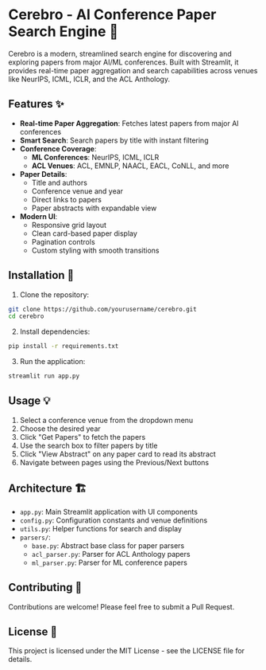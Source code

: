 # Cerebro - AI Conference Paper Search Engine 🧠

Cerebro is a modern, streamlined search engine for discovering and exploring papers from major AI/ML conferences. Built with Streamlit, it provides real-time paper aggregation and search capabilities across venues like NeurIPS, ICML, ICLR, and the ACL Anthology.

## Features ✨

- **Real-time Paper Aggregation**: Fetches latest papers from major AI conferences
- **Smart Search**: Search papers by title with instant filtering
- **Conference Coverage**:
  - **ML Conferences**: NeurIPS, ICML, ICLR
  - **ACL Venues**: ACL, EMNLP, NAACL, EACL, CoNLL, and more
- **Paper Details**:
  - Title and authors
  - Conference venue and year
  - Direct links to papers
  - Paper abstracts with expandable view
- **Modern UI**:
  - Responsive grid layout
  - Clean card-based paper display
  - Pagination controls
  - Custom styling with smooth transitions

## Installation 🚀

1. Clone the repository:
```bash
git clone https://github.com/yourusername/cerebro.git
cd cerebro
```

2. Install dependencies:
```bash
pip install -r requirements.txt
```

3. Run the application:
```bash
streamlit run app.py
```

## Usage 💡

1. Select a conference venue from the dropdown menu
2. Choose the desired year
3. Click "Get Papers" to fetch the papers
4. Use the search box to filter papers by title
5. Click "View Abstract" on any paper card to read its abstract
6. Navigate between pages using the Previous/Next buttons

## Architecture 🏗️

- `app.py`: Main Streamlit application with UI components
- `config.py`: Configuration constants and venue definitions
- `utils.py`: Helper functions for search and display
- `parsers/`:
  - `base.py`: Abstract base class for paper parsers
  - `acl_parser.py`: Parser for ACL Anthology papers
  - `ml_parser.py`: Parser for ML conference papers

## Contributing 🤝

Contributions are welcome! Please feel free to submit a Pull Request.

## License 📝

This project is licensed under the MIT License - see the LICENSE file for details.
